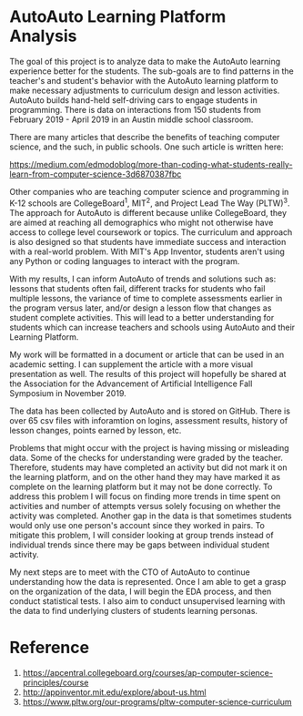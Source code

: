 # AutoAuto Learning Platform Analysis

The goal of this project is to analyze data to make the AutoAuto learning experience better for the students.
The sub-goals are to find patterns in the teacher's and student's behavior with the AutoAuto learning platform to make necessary adjustments to curriculum design and lesson activities. AutoAuto builds hand-held self-driving cars to engage students in programming. There is data on interactions from 150 students from February 2019 - April 2019 in an Austin middle school classroom. 

There are many articles that describe the benefits of teaching computer science, and the such, in public schools. One such article is written here:

https://medium.com/edmodoblog/more-than-coding-what-students-really-learn-from-computer-science-3d6870387fbc

 Other companies who are teaching computer science and programming in K-12 schools are CollegeBoard<sup>1</sup>, MIT<sup>2</sup>, and Project Lead The Way (PLTW)<sup>3</sup>. The approach for AutoAuto is different because unlike CollegeBoard, they are aimed at reaching all demographics who might not otherwise have access to college level coursework or topics. The curriculum and approach is also designed so that students have immediate success and interaction with a real-world problem. With MIT's App Inventor, students aren't using any Python or coding languages to interact with the program. 

With my results, I can inform AutoAuto of trends and solutions such as: lessons that students often fail, different tracks for students who fail multiple lessons, the variance of time to complete assessments earlier in the program versus later, and/or design a lesson flow that changes as student complete activities. This will lead to a better understanding for students which can increase teachers and schools using AutoAuto and their Learning Platform.

My work will be formatted in a document or article that can be used in an academic setting. I can supplement the article with a more visual presentation as well. The results of this project will hopefully be shared at the Association for the Advancement of Artificial Intelligence Fall Symposium in November 2019. 

The data has been collected by AutoAuto and is stored on GitHub. There is over 65 csv files with inforamtion on logins, assessment results, history of lesson changes, points earned by lesson, etc. 

Problems that might occur with the project is having missing or misleading data. Some of the checks for understanding were graded by the teacher. Therefore, students may have completed an activity but did not mark it on the learning platform, and on the other hand they may have marked it as complete on the learning platform but it may not be done correctly. To address this problem I will focus on finding more trends in time spent on activities and number of attempts versus solely focusing on whether the activity was completed. 
Another gap in the data is that sometimes students would only use one person's account since they worked in pairs. To mitigate this problem, I will consider looking at group trends instead of individual trends since there may be gaps between individual student activity. 

My next steps are to meet with the CTO of AutoAuto to continue understanding how the data is represented. Once I am able to get a grasp on the organization of the data, I will begin the EDA process, and then conduct statistical tests. I also aim to conduct unsupervised learning with the data to find underlying clusters of students learning personas.  


# Reference
1. https://apcentral.collegeboard.org/courses/ap-computer-science-principles/course
2. http://appinventor.mit.edu/explore/about-us.html
3. https://www.pltw.org/our-programs/pltw-computer-science-curriculum

